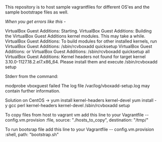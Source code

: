 This repository is to host sample vagrantfiles for different OS'es and the sample bootstrape files as well.

*When you get errors like this -*

VirtualBox Guest Additions: Starting.
VirtualBox Guest Additions: Building the VirtualBox Guest Additions kernel
modules.  This may take a while.
VirtualBox Guest Additions: To build modules for other installed kernels, run
VirtualBox Guest Additions:   /sbin/rcvboxadd quicksetup <version>
VirtualBox Guest Additions: or
VirtualBox Guest Additions:   /sbin/rcvboxadd quicksetup all
VirtualBox Guest Additions: Kernel headers not found for target kernel
3.10.0-1127.18.2.el7.x86_64. Please install them and execute
  /sbin/rcvboxadd setup


Stderr from the command:

modprobe vboxguest failed
The log file /var/log/vboxadd-setup.log may contain further information.

Solution on CentOS ->
yum install kernel-headers kernel-devel
yum install -y gcc perl kernel-headers kernel-devel
/sbin/rcvboxadd setup



To copy files from host to vagrant vm add this line to your Vagrantfile --
config.vm.provision :file, source: "./hosts_to_copy", destination: "/tmp/"

To run bootsrap file add this line to your Vagrantfile --
config.vm.provision :shell, path: "bootstrap.sh"
